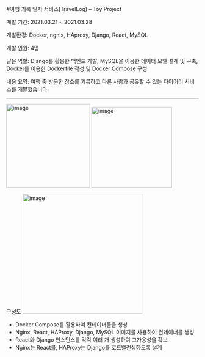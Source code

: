 #여행 기록 일지 서비스(TravelLog) – Toy Project

개발 기간: 
2021.03.21 ~ 2021.03.28

개발환경: 
Docker, ngnix, HAproxy, Django, React, MySQL

개발 인원: 
4명

맡은 역할: 
Django를 활용한 백엔드 개발, MySQL을 이용한 데이터 모델 설계 및 구축, Docker를 이용한 Dockerfile 작성 및 Docker Compose 구성

내용 요약:
여행 중 방문한 장소를 기록하고 다른 사람과 공유할 수 있는 다이어리 서비스를 개발했습니다. 

---
<img width="219" alt="image" src="https://github.com/user-attachments/assets/9e52ca3e-0857-413b-a8f5-8fc8640cac66">
<img width="211" alt="image" src="https://github.com/user-attachments/assets/eab56208-ad95-448c-9920-b355f3ae0c65">


구성도
 <img width="313" alt="image" src="https://github.com/user-attachments/assets/44094d71-5b9e-4b31-9fa4-44dfecdf8de9">

-	Docker Compose를 활용하여 컨테이너들을 생성
-	Nginx, React, HAProxy, Django, MySQL 이미지를 사용하여 컨테이너를 생성
-	React와 Django 인스턴스를 각각 여러 개 생성하여 고가용성을 확보
-	Nginx는 React를, HAProxy는 Django를 로드밸런싱하도록 설계

